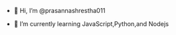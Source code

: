 - 👋 Hi, I’m @prasannashrestha011

- 🌱 I’m currently learning JavaScript,Python,and Nodejs

<!---
prasannashrestha011/prasannashrestha011 is a ✨ special ✨ repository because its `README.md` (this file) appears on your GitHub profile.
You can click the Preview link to take a look at your changes.
--->
